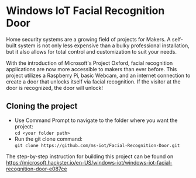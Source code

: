 # Windows IoT Facial Recognition Door
Home security systems are a growing field of projects for Makers. A self-built system is not only less expensive than a bulky professional installation, but it also allows for total control and customization to suit your needs. 

With the introduction of Microsoft's Project Oxford, facial recognition applications are now more accessible to makers than ever before. This project utilizes a Raspberry Pi, basic Webcam, and an internet connection to create a door that unlocks itself via facial recognition. If the visitor at the door is recognized, the door will unlock!

## Cloning the project

- Use Command Prompt to navigate to the folder where you want the project:  
  ```cd <your folder path>```  
- Run the git clone command:  
  ```git clone https://github.com/ms-iot/Facial-Recognition-Door.git```  

The step-by-step instruction for building this project can be found on https://microsoft.hackster.io/en-US/windows-iot/windows-iot-facial-recognition-door-e087ce


